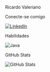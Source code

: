 Ricardo Valeriano

Conecte-se comigo

[![LinkedIn](https://img.shields.io/badge/LinkedIn-000?style=for-the-badge&logo=linkedin&logoColor=0E76A8)](https://www.linkedin.com/in/ricardo-valeriano-8678ba178/)

Habilidades

![Java](https://img.shields.io/badge/Java-000?style=for-the-badge&logo=java)

GitHub Stats

![GitHub Stats](https://github-readme-stats.vercel.app/api?username=RicValeriano&theme=transparent&bg_color=000&border_color=30A3DC&show_icons=true&icon_color=30A3DC&title_color=E94D5F&text_color=FFF)
